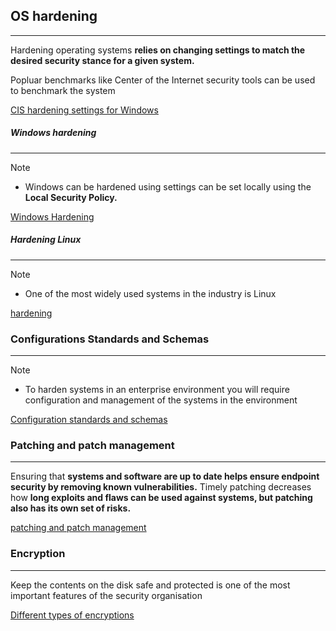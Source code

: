 ## OS hardening
---
Hardening operating systems **relies on changing settings to match the desired security stance for a given system.**

Popluar benchmarks like Center of the Internet security tools can be used to benchmark the system 

[CIS hardening settings for Windows](../concepts/CIS%20hardening%20settings%20for%20Windows.md)

##### Windows hardening 
---
> [!note]
> - Windows can be hardened using settings can be set locally using the **Local Security Policy.**

[Windows Hardening](../concepts/Windows%20Hardening.md)


##### Hardening Linux 
---
>[!note]
>- One of the most widely used systems in the industry is Linux 

[hardening](../concepts/hardening.md)


### Configurations Standards and Schemas 
---
>[!note]
>- To harden systems in an enterprise environment you will require configuration and management of the systems in the environment 

[Configuration standards and schemas](../concepts/Configuration%20standards%20and%20schemas.md)


### Patching and patch management 
---
Ensuring that **systems and software are up to date helps ensure endpoint security by removing known vulnerabilities.** Timely patching decreases how **long exploits and flaws can be used against systems, but patching also has its own set of risks.**

[patching and patch management](../concepts/patching%20and%20patch%20management.md)


### Encryption 
---
Keep the contents on the disk safe and protected is one of the most important features of the security organisation 

[Different types of encryptions](../concepts/Different%20types%20of%20encryptions.md)